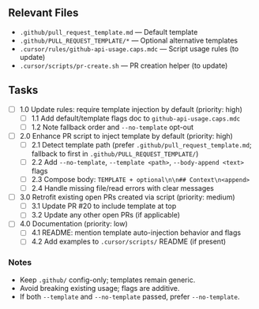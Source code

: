 ## Relevant Files

- `.github/pull_request_template.md` — Default template
- `.github/PULL_REQUEST_TEMPLATE/*` — Optional alternative templates
- `.cursor/rules/github-api-usage.caps.mdc` — Script usage rules (to update)
- `.cursor/scripts/pr-create.sh` — PR creation helper (to update)

## Tasks

- [ ] 1.0 Update rules: require template injection by default (priority: high)
  - [ ] 1.1 Add default/template flags doc to `github-api-usage.caps.mdc`
  - [ ] 1.2 Note fallback order and `--no-template` opt-out

- [ ] 2.0 Enhance PR script to inject template by default (priority: high)
  - [ ] 2.1 Detect template path (prefer `.github/pull_request_template.md`; fallback to first in `.github/PULL_REQUEST_TEMPLATE/`)
  - [ ] 2.2 Add `--no-template`, `--template <path>`, `--body-append <text>` flags
  - [ ] 2.3 Compose body: `TEMPLATE + optional\n\n## Context\n<append>`
  - [ ] 2.4 Handle missing file/read errors with clear messages

- [ ] 3.0 Retrofit existing open PRs created via script (priority: medium)
  - [ ] 3.1 Update PR #20 to include template at top
  - [ ] 3.2 Update any other open PRs (if applicable)

- [ ] 4.0 Documentation (priority: low)
  - [ ] 4.1 README: mention template auto-injection behavior and flags
  - [ ] 4.2 Add examples to `.cursor/scripts/` README (if present)

### Notes

- Keep `.github/` config-only; templates remain generic.
- Avoid breaking existing usage; flags are additive.
- If both `--template` and `--no-template` passed, prefer `--no-template`.

